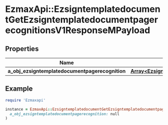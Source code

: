 # EzmaxApi::EzsigntemplatedocumentGetEzsigntemplatedocumentpagerecognitionsV1ResponseMPayload

## Properties

| Name | Type | Description | Notes |
| ---- | ---- | ----------- | ----- |
| **a_obj_ezsigntemplatedocumentpagerecognition** | [**Array&lt;EzsigntemplatedocumentpagerecognitionResponseCompound&gt;**](EzsigntemplatedocumentpagerecognitionResponseCompound.md) |  |  |

## Example

```ruby
require 'Ezmaxapi'

instance = EzmaxApi::EzsigntemplatedocumentGetEzsigntemplatedocumentpagerecognitionsV1ResponseMPayload.new(
  a_obj_ezsigntemplatedocumentpagerecognition: null
)
```

